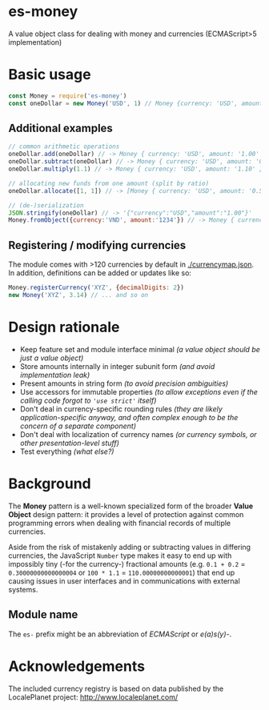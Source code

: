 # es-money
A value object class for dealing with money and currencies (ECMAScript>5 implementation)

# Basic usage
```js
const Money = require('es-money')
const oneDollar = new Money('USD', 1) // Money {currency: 'USD', amount: '1.00'}
```

## Additional examples
```js
// common arithmetic operations
oneDollar.add(oneDollar) // -> Money { currency: 'USD', amount: '1.00' }
oneDollar.subtract(oneDollar) // -> Money { currency: 'USD', amount: '0.00' }
oneDollar.multiply(1.1) // -> Money { currency: 'USD', amount: '1.10' }

// allocating new funds from one amount (split by ratio)
oneDollar.allocate([1, 1]) // -> [Money { currency: 'USD', amount: '0.50' }, Money { currency: 'USD', amount: '0.50' }]

// (de-)serialization
JSON.stringify(oneDollar) // -> '{"currency":"USD","amount":"1.00"}'
Money.fromObject({currency:'VND', amount:'1234'}) // -> Money { currency: 'VND', amount: '1234' }
```

## Registering / modifying currencies
The module comes with >120 currencies by default in [./currencymap.json](./currencymap.json). In addition, definitions can be added or updates like so:
```js
Money.registerCurrency('XYZ', {decimalDigits: 2})
new Money('XYZ', 3.14) // ... and so on
```

# Design rationale
- Keep feature set and module interface minimal _(a value object should be just a value object)_
- Store amounts internally in integer subunit form _(and avoid implementation leak)_
- Present amounts in string form _(to avoid precision ambiguities)_
- Use accessors for immutable properties _(to allow exceptions even if the calling code forgot to `'use strict'` itself)_
- Don't deal in currency-specific rounding rules _(they are likely application-specific anyway, and often complex enough to be the concern of a separate component)_
- Don't deal with localization of currency names _(or currency symbols, or other presentation-level stuff)_
- Test everything _(what else?)_

# Background
The __Money__ pattern is a well-known specialized form of the broader __Value Object__ design pattern: it provides a level of protection against common programming errors when dealing with financial records of multiple currencies.

Aside from the risk of mistakenly adding or subtracting values in differing currencies, the JavaScript `Number` type makes it easy to end up with impossibly tiny (-for the currency-) fractional amounts (e.g. `0.1 + 0.2` = `0.30000000000000004` or `100 * 1.1` = `110.00000000000001`) that end up causing issues in user interfaces and in communications with external systems.

## Module name
The `es-` prefix might be an abbreviation of _ECMAScript_ or _e(a)s(y)-_.

# Acknowledgements
The included currency registry is based on data published by the LocalePlanet project: http://www.localeplanet.com/
